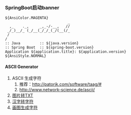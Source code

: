 

### SpringBoot启动banner

```
${AnsiColor.MAGENTA}
                             _
  ,_    ._,     _,_-/-__,   //
 _/_)__/_ (_/__(_/_/_(_/(__(/_
 /
/
:: Java         :: ${java.version}
:: Spring Boot  :: ${spring-boot.version}
Application ${application.title}: ${application.version}
${AnsiStyle.NORMAL}
```

#### ASCII Generator

1. ASCII 生成字符
   1. 推荐：http://patorjk.com/software/taag/#
   2. http://www.network-science.de/ascii/
2. [图片转TXT](https://www.degraeve.com/img2txt.php)
3. [汉字转字符](http://life.chacuo.net/convertfont2char)
4. [画图生成字符](https://asciiflow.com/#/)

